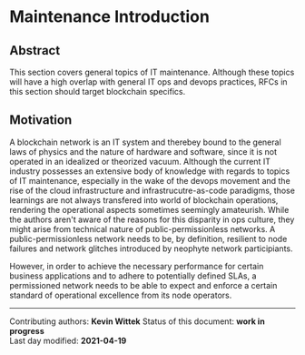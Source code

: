# Maintenance Introduction

## Abstract

This section covers general topics of IT maintenance.
Although these topics will have a high overlap with general IT ops and devops practices, RFCs in this section should target blockchain specifics.
    
## Motivation

A blockchain network is an IT system and therebey bound to the general laws of physics and the nature of hardware and software, since it is not operated in an idealized or theorized vacuum.
Although the current IT industry possesses an extensive body of knowledge with regards to topics of IT maintenance, especially in the wake of the devops movement and the rise of the cloud infrastructure and infrastrucutre-as-code paradigms, those learnings are not always transfered into world of blockchain operations, rendering the operational aspects sometimes seemingly amateurish. 
While the authors aren't aware of the reasons for this disparity in ops culture, they might arise from technical nature of public-permissionless networks.
A public-permissionless network needs to be, by definition, resilient to node failures and network glitches introduced by neophyte network participiants.

However, in order to achieve the necessary performance for certain business applications and to adhere to potentially defined SLAs, a permissioned network needs to be able to expect and enforce a certain standard of operational excellence from its node operators.
    
________

Contributing authors: **Kevin Wittek**
Status of this document: **work in progress**  
Last day modified: **2021-04-19**